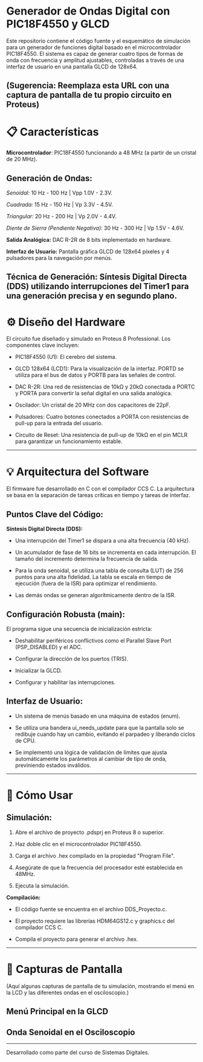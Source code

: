 # Generador de Ondas Digital con PIC18F4550 y GLCD

Este repositorio contiene el código fuente y el esquemático de simulación para un generador de funciones digital basado en el microcontrolador PIC18F4550. El sistema es capaz de generar cuatro tipos de formas de onda con frecuencia y amplitud ajustables, controladas a través de una interfaz de usuario en una pantalla GLCD de 128x64.

(Sugerencia: Reemplaza esta URL con una captura de pantalla de tu propio circuito en Proteus)
---
# 📋 Características

**Microcontrolador**: PIC18F4550 funcionando a 48 MHz (a partir de un cristal de 20 MHz).

## Generación de Ondas:

_Senoidal:_ 10 Hz - 100 Hz | Vpp 1.0V - 2.3V.

_Cuadrada:_ 15 Hz - 150 Hz | Vp 3.3V - 4.5V.

_Triangular:_ 20 Hz - 200 Hz | Vp 2.0V - 4.4V.

_Diente de Sierra (Pendiente Negativa):_ 30 Hz - 300 Hz | Vp 1.5V - 4.6V.

**Salida Analógica:** DAC R-2R de 8 bits implementado en hardware.

**Interfaz de Usuario:** Pantalla gráfica GLCD de 128x64 píxeles y 4 pulsadores para la navegación por menús.

**Técnica de Generación:** Síntesis Digital Directa (DDS) utilizando interrupciones del Timer1 para una generación precisa y en segundo plano.
---
# ⚙️ Diseño del Hardware

El circuito fue diseñado y simulado en Proteus 8 Professional. Los componentes clave incluyen:

- PIC18F4550 (U1): El cerebro del sistema.

- GLCD 128x64 (LCD1): Para la visualización de la interfaz. PORTD se utiliza para el bus de datos y PORTB para las señales de control.

- DAC R-2R: Una red de resistencias de 10kΩ y 20kΩ conectada a PORTC y PORTA para convertir la señal digital en una salida analógica.

- Oscilador: Un cristal de 20 MHz con dos capacitores de 22pF.

- Pulsadores: Cuatro botones conectados a PORTA con resistencias de pull-up para la entrada del usuario.

- Circuito de Reset: Una resistencia de pull-up de 10kΩ en el pin MCLR para garantizar un funcionamiento estable.
---
# 💡 Arquitectura del Software

El firmware fue desarrollado en C con el compilador CCS C. La arquitectura se basa en la separación de tareas críticas en tiempo y tareas de interfaz.

## **Puntos Clave del Código:**

**Síntesis Digital Directa (DDS):**

- Una interrupción del Timer1 se dispara a una alta frecuencia (40 kHz).

- Un acumulador de fase de 16 bits se incrementa en cada interrupción. El tamaño del incremento determina la frecuencia de salida.

- Para la onda senoidal, se utiliza una tabla de consulta (LUT) de 256 puntos para una alta fidelidad. La tabla se escala en tiempo de ejecución (fuera de la ISR) para optimizar el rendimiento.

- Las demás ondas se generan algorítmicamente dentro de la ISR.

## **Configuración Robusta (main):**

El programa sigue una secuencia de inicialización estricta:

- Deshabilitar periféricos conflictivos como el Parallel Slave Port (PSP_DISABLED) y el ADC.

- Configurar la dirección de los puertos (TRIS).

- Inicializar la GLCD.

- Configurar y habilitar las interrupciones.

## Interfaz de Usuario:

- Un sistema de menús basado en una máquina de estados (enum).

- Se utiliza una bandera ui_needs_update para que la pantalla solo se redibuje cuando hay un cambio, evitando el parpadeo y liberando ciclos de CPU.

- Se implementó una lógica de validación de límites que ajusta automáticamente los parámetros al cambiar de tipo de onda, previniendo estados inválidos.
---
# 🚀 Cómo Usar

## Simulación:

1. Abre el archivo de proyecto .pdsprj en Proteus 8 o superior.

2. Haz doble clic en el microcontrolador PIC18F4550.

3. Carga el archivo .hex compilado en la propiedad "Program File".

4. Asegúrate de que la frecuencia del procesador esté establecida en 48MHz.

5. Ejecuta la simulación.

**Compilación:**

- El código fuente se encuentra en el archivo DDS_Proyecto.c.

- El proyecto requiere las librerías HDM64GS12.c y graphics.c del compilador CCS C.

- Compila el proyecto para generar el archivo .hex.
---
# 📸 Capturas de Pantalla

(Aquí algunas capturas de pantalla de tu simulación, mostrando el menú en la LCD y las diferentes ondas en el osciloscopio.)

## Menú Principal en la GLCD

## Onda Senoidal en el Osciloscopio
---
Desarrollado como parte del curso de Sistemas Digitales.
